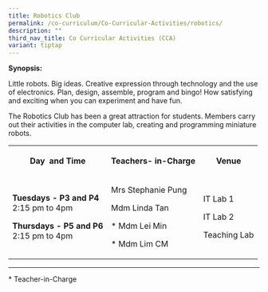 ```yaml
---
title: Robotics Club
permalink: /co-curriculum/Co-Curricular-Activities/robotics/
description: ""
third_nav_title: Co Curricular Activities (CCA)
variant: tiptap
---
```

<p><strong>Synopsis:&nbsp;</strong></p><p>Little robots. Big ideas. Creative expression through technology and the use of electronics. Plan, design, assemble, program and bingo! How satisfying and exciting when you can experiment and have fun.</p><p>The Robotics Club has been a great attraction for students. Members carry out their activities in the computer lab, creating and programming miniature robots.</p><table><tbody><tr><th rowspan="1" colspan="1"><p>Day&nbsp; and Time</p></th><th rowspan="1" colspan="1"><p>Teachers- in-Charge</p></th><th rowspan="1" colspan="1"><p>Venue</p></th></tr><tr><td rowspan="1" colspan="1"><p><strong>Tuesdays - P3 and P4</strong><br>2:15 pm to 4pm</p><p><strong>Thursdays - P5 and P6</strong><br>2:15 pm to 4pm</p></td><td rowspan="1" colspan="1"><p>Mrs Stephanie Pung</p><p>Mdm Linda Tan&nbsp;</p><p>* Mdm Lei Min&nbsp;&nbsp;</p><p>* Mdm Lim CM</p></td><td rowspan="1" colspan="1"><p>IT Lab 1</p><p>IT Lab 2</p><p>Teaching Lab</p></td></tr></tbody></table><hr><p>* Teacher-in-Charge</p><p><br></p><p><br></p>
